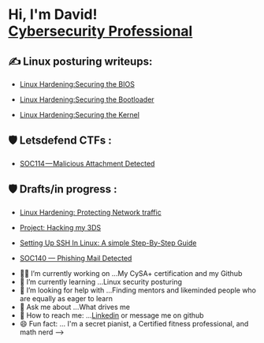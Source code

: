 <h1>Hi, I'm David! <br/><a href="ADD GITHUB LINK HERE!!">Cybersecurity Professional</a>



<h2>✍️ Linux posturing writeups:</h2>

- [Linux Hardening:Securing the BIOS](https://medium.com/@obodo181/linux-hardening-securing-the-bios-f77559e3741f)

- [Linux Hardening:Securing the Bootloader](https://medium.com/@CyberNerdDave/linux-hardening-securing-the-bios-f77559e3741f)

- [Linux Hardening:Securing the Kernel](https://medium.com/@CyberNerdDave/linux-hardening-securing-the-kernel-1745938db076)


<h2>🛡️ Letsdefend CTFs :</h2>
 
 - [SOC114 — Malicious Attachment Detected](https://medium.com/@CyberNerdDave/soc114-malicious-attachment-detected-a92b2e01bd89)
 
 <h2>🛡️ Drafts/in progress :</h2>
 
- [Linux Hardening: Protecting Network traffic](https://medium.com/@CyberNerdDave/linux-hardening-protecting-network-traffic-4247bf754f82)
 
 - [Project: Hacking my 3DS](https://medium.com/@CyberNerdDave/project-hacking-my-3ds-4b00fb5de068)
 
 - [Setting Up SSH In Linux: A simple Step-By-Step Guide
](https://medium.com/@CyberNerdDave/setting-up-ssh-in-linux-a-simple-step-by-step-guide-a2094a4d437c)
 
 - [SOC140 — Phishing Mail Detected](https://medium.com/@CyberNerdDave/soc140-phishing-mail-detected-d088af3af53e)
 
 <!-- 


<h2>⚔️Tryhackme CTFs:</h2>
 
)
 

<h2>🏆Certifications:</h2>
 Comptia Security+ SY0-601
 
 <h2>📝 NGT academy writeups:</h2>
 
  <h2>💨 AWS writeups:</h2>
 
 -->
 
 
 

- 👨‍💻  I’m currently working on ...My CySA+ certification and my Github 
- 🌱 I’m currently learning ...Linux security posturing
- 🤔 I’m looking for help with ...Finding mentors and likeminded people who are equally as eager to learn
- 💬 Ask me about ...What drives me
- 🤳 How to reach me: ...[Linkedin](https://www.linkedin.com/in/davidobodo/) or message me on github
- 😄 Fun fact: ... I'm a secret pianist, a Certified fitness professional, and math nerd 
-->

